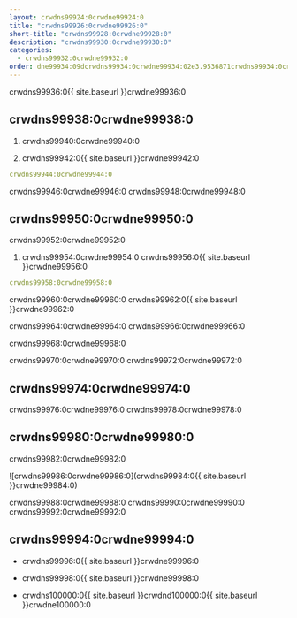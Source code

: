 ```yaml
---
layout: crwdns99924:0crwdne99924:0
title: "crwdns99926:0crwdne99926:0"
short-title: "crwdns99928:0crwdne99928:0"
description: "crwdns99930:0crwdne99930:0"
categories:
  - crwdns99932:0crwdne99932:0
order: dne99934:09dcrwdns99934:0crwdne99934:02e3.9536871crwdns99934:0crwdne99934:0crwdns99934:0crwdne99934:0
---
```

crwdns99936:0{{ site.baseurl }}crwdne99936:0

## crwdns99938:0crwdne99938:0

1. crwdns99940:0crwdne99940:0

2. crwdns99942:0{{ site.baseurl }}crwdne99942:0

```yaml
crwdns99944:0crwdne99944:0
```

crwdns99946:0crwdne99946:0 crwdns99948:0crwdne99948:0

## crwdns99950:0crwdne99950:0

crwdns99952:0crwdne99952:0

1. crwdns99954:0crwdne99954:0 crwdns99956:0{{ site.baseurl }}crwdne99956:0 

```yaml
crwdns99958:0crwdne99958:0
```

crwdns99960:0crwdne99960:0 crwdns99962:0{{ site.baseurl }}crwdne99962:0

crwdns99964:0crwdne99964:0 crwdns99966:0crwdne99966:0

crwdns99968:0crwdne99968:0

crwdns99970:0crwdne99970:0 crwdns99972:0crwdne99972:0

## crwdns99974:0crwdne99974:0

crwdns99976:0crwdne99976:0 crwdns99978:0crwdne99978:0

## crwdns99980:0crwdne99980:0

crwdns99982:0crwdne99982:0

![crwdns99986:0crwdne99986:0](crwdns99984:0{{ site.baseurl }}crwdne99984:0)

crwdns99988:0crwdne99988:0 crwdns99990:0crwdne99990:0 crwdns99992:0crwdne99992:0

## crwdns99994:0crwdne99994:0

- crwdns99996:0{{ site.baseurl }}crwdne99996:0

- crwdns99998:0{{ site.baseurl }}crwdne99998:0

- crwdns100000:0{{ site.baseurl }}crwdnd100000:0{{ site.baseurl }}crwdne100000:0